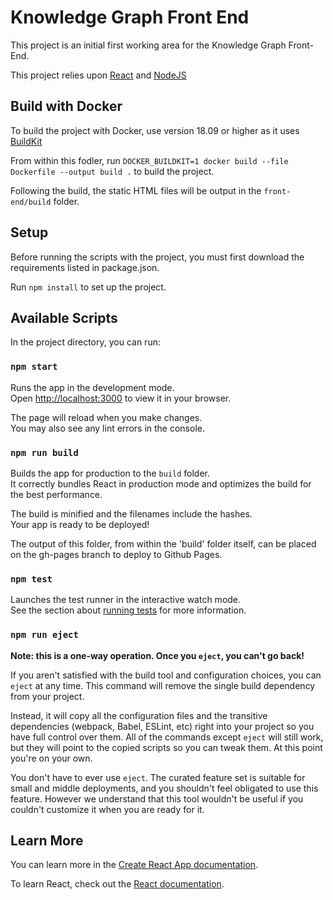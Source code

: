 # Knowledge Graph Front End

This project is an initial first working area for the Knowledge Graph Front-End.

This project relies upon [React](https://reactjs.org/) and [NodeJS](https://nodejs.org/en/)

## Build with Docker

To build the project with Docker, use version 18.09 or higher as it uses [BuildKit](https://docs.docker.com/develop/develop-images/build_enhancements/)

From within this fodler, run `DOCKER_BUILDKIT=1 docker build --file Dockerfile --output build .` to build the project.

Following the build, the static HTML files will be output in the `front-end/build` folder.

## Setup

Before running the scripts with the project, you must first download the requirements listed in package.json.

Run `npm install` to set up the project.

## Available Scripts

In the project directory, you can run:

### `npm start`

Runs the app in the development mode.\
Open [http://localhost:3000](http://localhost:3000) to view it in your browser.

The page will reload when you make changes.\
You may also see any lint errors in the console.
### `npm run build`

Builds the app for production to the `build` folder.\
It correctly bundles React in production mode and optimizes the build for the best performance.

The build is minified and the filenames include the hashes.\
Your app is ready to be deployed!

The output of this folder, from within the 'build' folder itself, can be placed on the gh-pages branch to deploy to Github Pages.

### `npm test`

Launches the test runner in the interactive watch mode.\
See the section about [running tests](https://facebook.github.io/create-react-app/docs/running-tests) for more information. 

### `npm run eject`

**Note: this is a one-way operation. Once you `eject`, you can't go back!**

If you aren't satisfied with the build tool and configuration choices, you can `eject` at any time. This command will remove the single build dependency from your project.

Instead, it will copy all the configuration files and the transitive dependencies (webpack, Babel, ESLint, etc) right into your project so you have full control over them. All of the commands except `eject` will still work, but they will point to the copied scripts so you can tweak them. At this point you're on your own.

You don't have to ever use `eject`. The curated feature set is suitable for small and middle deployments, and you shouldn't feel obligated to use this feature. However we understand that this tool wouldn't be useful if you couldn't customize it when you are ready for it.

## Learn More

You can learn more in the [Create React App documentation](https://facebook.github.io/create-react-app/docs/getting-started).

To learn React, check out the [React documentation](https://reactjs.org/).
